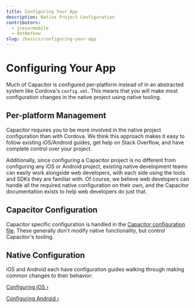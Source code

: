 ```yaml
---
title: Configuring Your App
description: Native Project Configuration
contributors:
  - jcesarmobile
  - dotNetkow
slug: /basics/configuring-your-app
---
```


# Configuring Your App

Much of Capacitor is configured per-platform instead of in an abstracted system like Cordova's `config.xml`. This means that you will make most configuration changes in the native project using native tooling.

## Per-platform Management

Capacitor requires you to be more involved in the native project configuration than with Cordova. We think this approach makes it easy to follow existing iOS/Android guides, get help on Stack Overflow, and have complete control over your project.

Additionally, since configuring a Capacitor project is no different from configuring any iOS or Android project, existing native development teams can easily work alongside web developers, with each side using the tools and SDKs they are familiar with. Of course, we believe web developers can handle all the required native configuration on their own, and the Capacitor documentation exists to help web developers do just that.

## Capacitor Configuration

Capacitor specific configuration is handled in the [Capacitor configuration file](/docs/v3/config). These generally don't modify native functionality, but control Capacitor's tooling.

## Native Configuration

iOS and Android each have configuration guides walking through making common changes to their behavior:

[Configuring iOS &#8250;](/docs/v3/ios/configuration)

[Configuring Android &#8250;](/docs/v3/android/configuration)
